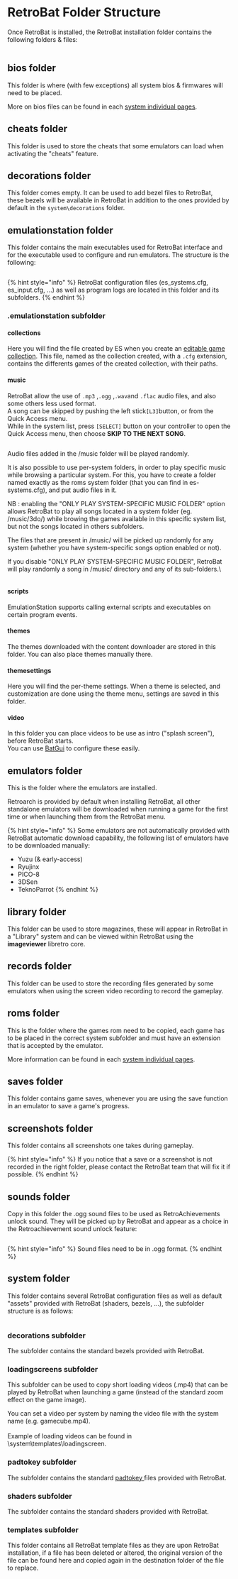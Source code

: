 # RetroBat Folder Structure

Once RetroBat is installed, the RetroBat installation folder contains the following folders & files:

<div align="left">

<figure><img src="https://i.imgur.com/CRVcysX.png" alt=""><figcaption></figcaption></figure>

</div>

## bios folder

This folder is where (with few exceptions) all system bios & firmwares will need to be placed.

More on bios files can be found in each [system individual pages](../systems-and-emulators/supported-game-systems/).

## cheats folder

This folder is used to store the cheats that some emulators can load when activating the "cheats" feature.

## decorations folder

This folder comes empty. It can be used to add bezel files to RetroBat, these bezels will be available in RetroBat in addition to the ones provided by default in the  `system\decorations` folder.

## emulationstation folder

This folder contains the main executables used for RetroBat interface and for the executable used to configure and run emulators. The structure is the following:

<div align="left">

<figure><img src="https://i.imgur.com/vAXEckR.png" alt=""><figcaption></figcaption></figure>

</div>

{% hint style="info" %}
RetroBat configuration files (es\_systems.cfg, es\_input.cfg, ...) as well as program logs are located in this folder and its subfolders.
{% endhint %}

### .emulationstation subfolder

#### collections

Here you will find the file created by ES when you create an [editable game collection](https://wiki.retrobat.org/navigation/game-collections#editable-game-collections). This file, named as the collection created, with a `.cfg` extension, contains the differents games of the created collection, with their paths.

#### music

RetroBat allow the use of `.mp3` ,`.ogg` ,`.wav`and `.flac` audio files, and also some others less used format.\
A song can be skipped by pushing the left stick`[L3]`button, or from the Quick Access menu. \
While in the system list, press `[SELECT]` button on your controller to open the Quick Access menu, then choose **SKIP TO THE NEXT SONG**.

<figure><img src="https://i.imgur.com/Bg8bGLi.png" alt=""><figcaption></figcaption></figure>

Audio files added in the /music folder will be played randomly.

It is also possible to use per-system folders, in order to play specific music while browsing a particular system. For this, you have to create a folder named exactly as the roms system folder (that you can find in es-systems.cfg), and put audio files in it.

NB : enabling the "ONLY PLAY SYSTEM-SPECIFIC MUSIC FOLDER" option allows RetroBat to play all songs located in a system folder (eg. /music/3do/) while browing the games available in this specific system list, but not the songs located in others subfolders.

The files that are present in /music/ will be picked up randomly for any system (whether you have system-specific songs option enabled or not).

If you disable "ONLY PLAY SYSTEM-SPECIFIC MUSIC FOLDER", RetroBat will play randomly a song in  /music/ directory and any of its sub-folders.\


<figure><img src="https://i.imgur.com/BRoJl1I.png" alt=""><figcaption></figcaption></figure>

#### scripts

EmulationStation supports calling external scripts and executables on certain program events.

#### themes

The themes downloaded with the content downloader are stored in this folder. You can also place themes manually there.

#### themesettings

Here you will find the per-theme settings. When a theme is selected, and customization are done using the theme menu, settings are saved in this folder.

#### video

In this folder you can place videos to be use as intro ("splash screen"), before RetroBat starts.\
You can use [BatGui](https://wiki.retrobat.org/advanced-features/batgui#retrobat-ini) to configure these easily.

## emulators folder

This is the folder where the emulators are installed.

Retroarch is provided by default when installing RetroBat, all other standalone emulators will be downloaded when running a game for the first time or when launching them from the RetroBat menu.

{% hint style="info" %}
Some emulators are not automatically provided with RetroBat automatic download capability, the following list of emulators have to be downloaded manually:

* Yuzu (& early-access)
* Ryujinx
* PICO-8
* 3DSen
* TeknoParrot
{% endhint %}

## library folder

This folder can be used to store magazines, these will appear in RetroBat in a "Library" system and can be viewed within RetroBat using the **imageviewer** libretro core.

## records folder

This folder can be used to store the recording files generated by some emulators when using the screen video recording to record the gameplay.

## roms folder

This is the folder where the games rom need to be copied, each game has to be placed in the correct system subfolder and must have an extension that is accepted by the emulator.

More information can be found in each [system individual pages](../systems-and-emulators/supported-game-systems/).

## saves folder

This folder contains game saves, whenever you are using the save function in an emulator to save a game's progress.

## screenshots folder

This folder contains all screenshots one takes during gameplay.

{% hint style="info" %}
If you notice that a save or a screenshot is not recorded in the right folder, please contact the RetroBat team that will fix it if possible.
{% endhint %}

## sounds folder

Copy in this folder the .ogg sound files to be used as RetroAchievements unlock sound. They will be picked up by RetroBat and appear as a choice in the Retroachievement sound unlock feature:

<div align="left">

<figure><img src="https://i.imgur.com/Bh6NTTG.png" alt=""><figcaption></figcaption></figure>

</div>

{% hint style="info" %}
Sound files need to be in .ogg format.
{% endhint %}

## system folder

This folder contains several RetroBat configuration files as well as default "assets" provided with RetroBat (shaders, bezels, ...), the subfolder structure is as follows:

<div align="left">

<figure><img src="https://i.imgur.com/PfED98M.png" alt=""><figcaption></figcaption></figure>

</div>

### decorations subfolder

The subfolder contains the standard bezels provided with RetroBat.

### loadingscreens subfolder

This subfolder can be used to copy short loading videos (.mp4) that can be played by RetroBat when launching a game (instead of the standard zoom effect on the game image).

You can set a video per system by naming the video file with the system name (e.g. gamecube.mp4).\
\
Example of loading videos can be found in \system\templates\loadingscreen.

### padtokey subfolder

The subfolder contains the standard [padtokey ](../controllers/pad2key.md#pad2key-file)files provided with RetroBat.

### shaders subfolder

The subfolder contains the standard shaders provided with RetroBat.

### templates subfolder

This folder contains all RetroBat template files as they are upon RetroBat installation, if a file has been deleted or altered, the original version of the file can be found here and copied again in the destination folder of the file to replace.
